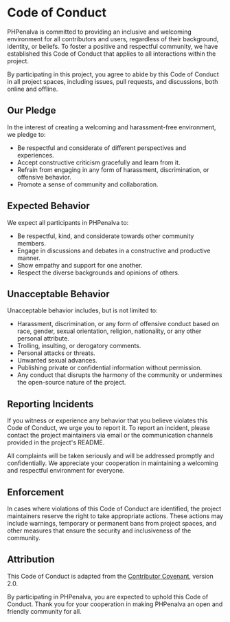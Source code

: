 # Code of Conduct

PHPenalva is committed to providing an inclusive and welcoming environment for all contributors and users, regardless of their background, identity, or beliefs. To foster a positive and respectful community, we have established this Code of Conduct that applies to all interactions within the project.

By participating in this project, you agree to abide by this Code of Conduct in all project spaces, including issues, pull requests, and discussions, both online and offline.

## Our Pledge

In the interest of creating a welcoming and harassment-free environment, we pledge to:

- Be respectful and considerate of different perspectives and experiences.
- Accept constructive criticism gracefully and learn from it.
- Refrain from engaging in any form of harassment, discrimination, or offensive behavior.
- Promote a sense of community and collaboration.

## Expected Behavior

We expect all participants in PHPenalva to:

- Be respectful, kind, and considerate towards other community members.
- Engage in discussions and debates in a constructive and productive manner.
- Show empathy and support for one another.
- Respect the diverse backgrounds and opinions of others.

## Unacceptable Behavior

Unacceptable behavior includes, but is not limited to:

- Harassment, discrimination, or any form of offensive conduct based on race, gender, sexual orientation, religion, nationality, or any other personal attribute.
- Trolling, insulting, or derogatory comments.
- Personal attacks or threats.
- Unwanted sexual advances.
- Publishing private or confidential information without permission.
- Any conduct that disrupts the harmony of the community or undermines the open-source nature of the project.

## Reporting Incidents

If you witness or experience any behavior that you believe violates this Code of Conduct, we urge you to report it. To report an incident, please contact the project maintainers via email or the communication channels provided in the project's README.

All complaints will be taken seriously and will be addressed promptly and confidentially. We appreciate your cooperation in maintaining a welcoming and respectful environment for everyone.

## Enforcement

In cases where violations of this Code of Conduct are identified, the project maintainers reserve the right to take appropriate actions. These actions may include warnings, temporary or permanent bans from project spaces, and other measures that ensure the security and inclusiveness of the community.

## Attribution

This Code of Conduct is adapted from the [Contributor Covenant](https://www.contributor-covenant.org), version 2.0.

By participating in PHPenalva, you are expected to uphold this Code of Conduct. Thank you for your cooperation in making PHPenalva an open and friendly community for all.
